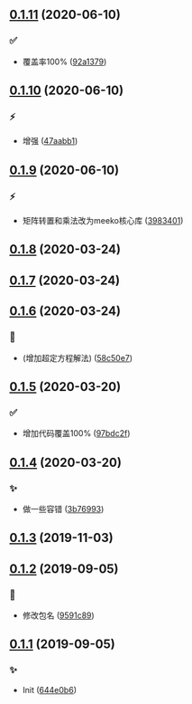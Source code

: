 ## [0.1.11](https://github.com/kongnet/chem/compare/v0.1.10...v0.1.11) (2020-06-10)


### :white_check_mark:

* 覆盖率100% ([92a1379](https://github.com/kongnet/chem/commit/92a137918f8630c606473ea1fadb161398409607))



## [0.1.10](https://github.com/kongnet/chem/compare/v0.1.9...v0.1.10) (2020-06-10)


### :zap:

* 增强 ([47aabb1](https://github.com/kongnet/chem/commit/47aabb1707ff42096360e04b148197542909b8a4))



## [0.1.9](https://github.com/kongnet/chem/compare/v0.1.8...v0.1.9) (2020-06-10)


### :zap:

* 矩阵转置和乘法改为meeko核心库 ([3983401](https://github.com/kongnet/chem/commit/398340167c860eeed7f252249af1e89494985449))



## [0.1.8](https://github.com/kongnet/chem/compare/v0.1.7...v0.1.8) (2020-03-24)




## [0.1.7](https://github.com/kongnet/chem/compare/v0.1.6...v0.1.7) (2020-03-24)




## [0.1.6](https://github.com/kongnet/chem/compare/v0.1.5...v0.1.6) (2020-03-24)


### :bug:

* (增加超定方程解法) ([58c50e7](https://github.com/kongnet/chem/commit/58c50e79b16a8051fdd0086788a4bbaca5b65f61))



## [0.1.5](https://github.com/kongnet/chem/compare/v0.1.4...v0.1.5) (2020-03-20)


### :white_check_mark:

* 增加代码覆盖100% ([97bdc2f](https://github.com/kongnet/chem/commit/97bdc2fb8b48f45d4946f4b5e062ff5502f482cb))



## [0.1.4](https://github.com/kongnet/chem/compare/v0.1.3...v0.1.4) (2020-03-20)


### :sparkles:

* 做一些容错 ([3b76993](https://github.com/kongnet/chem/commit/3b76993a826b0b1b1f9222cc95c9de5bd2b7ec79))



## [0.1.3](https://github.com/kongnet/chem/compare/v0.1.2...v0.1.3) (2019-11-03)




## [0.1.2](https://github.com/kongnet/chem/compare/v0.1.1...v0.1.2) (2019-09-05)


### :bug:

* 修改包名 ([9591c89](https://github.com/kongnet/chem/commit/9591c89d27c88e48c230c7b29dbb9bf66e399b91))



## [0.1.1](https://github.com/kongnet/chem/compare/644e0b67bad07b877145b2c2b93e3f6b68b2fd1d...v0.1.1) (2019-09-05)


### :sparkles:

* Init ([644e0b6](https://github.com/kongnet/chem/commit/644e0b67bad07b877145b2c2b93e3f6b68b2fd1d))



